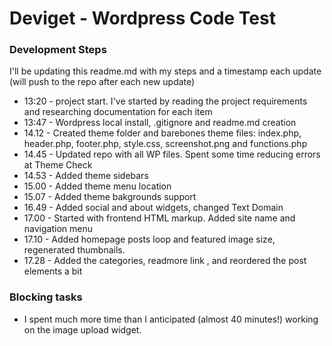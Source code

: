 # Deviget - Wordpress Code Test 

### Development Steps
I'll be updating this readme.md with my steps and a timestamp each update (will push to the repo after each new update)

- 13:20 - project start. I've started by reading the project requirements and researching documentation for each item
- 13:47 - Wordpress local install, .gitignore and readme.md creation
- 14.12 - Created theme folder and barebones theme files: index.php, header.php, footer.php, style.css, screenshot.png and functions.php 
- 14.45 - Updated repo with all WP files. Spent some time reducing errors at Theme Check 
- 14.53 - Added theme sidebars
- 15.00 - Added theme menu location
- 15.07 - Added theme bakgrounds support
- 16.49 - Added social and about widgets, changed Text Domain
- 17.00 - Started with frontend HTML markup. Added site name and navigation menu
- 17.10 - Added homepage posts loop and featured image size, regenerated thumbnails.
- 17.28 - Added the categories,	readmore link , and reordered the post elements a bit


### Blocking tasks
- I spent much more time than I anticipated (almost 40 minutes!) working on the image upload widget.